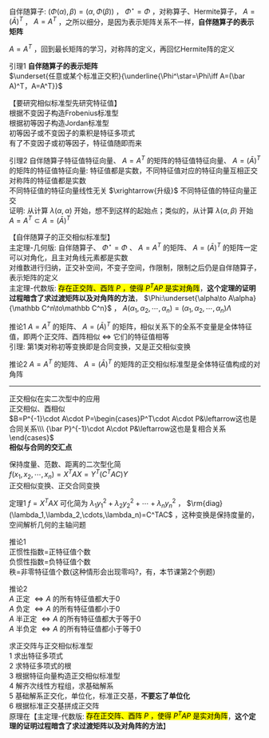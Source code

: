 自伴随算子:  $(\Phi(\alpha),\beta)=(\alpha,\Phi(\beta))$ ， $\Phi^\star=\Phi$ ，对称算子、Hermite算子， $A=(\bar A)^T$ ， $A=A^T$ ，之所以细分，是因为表示矩阵关系不一样，**自伴随算子的表示矩阵**  
  
$A=A^T$ ，回到最长矩阵的学习，对称阵的定义，再回忆Hermite阵的定义  
  
引理1 **自伴随算子的表示矩阵**  
$\underset{任意或某个标准正交积}{\underline{\Phi^\star=\Phi\iff A=(\bar A)^T，A=A^T}}$  
  
【要研究相似标准型先研究特征值】  
根据不变因子构造Frobenius标准型  
根据初等因子构造Jordan标准型  
初等因子或不变因子的乘积是特征多项式  
有了不变因子或初等因子，特征值随即而来  
  
引理2 自伴随算子特征值特征向量、 $A=A^T$ 的矩阵的特征值特征向量、 $A=(\bar A)^T$ 的矩阵的特征值特征向量: 特征值都是实数，不同特征值对应的特征向量互相正交  
对称阵的特征值都是实数  
不同特征值的特征向量线性无关 $\xrightarrow{升级}$ 不同特征值的特征向量正交  
证明: 从计算 $\lambda(\alpha,\alpha)$ 开始，想不到这样的起始点；类似的，从计算 $\lambda(\alpha,\beta)$ 开始  
$A=A^T\subset A=(\bar A)^T$  
  
【自伴随算子的正交相似标准型】  
主定理-几何版: 自伴随算子、 $\Phi^\star=\Phi$ 、 $A=A^T$ 的矩阵、 $A=(\bar A)^T$ 的矩阵一定可以对角化，且主对角线元素都是实数  
对维数进行归纳，正交补空间，不变子空间，作限制，限制之后仍是自伴随算子，表示矩阵的定义  
主定理-代数版: <mark>存在正交阵、酉阵 $P$ ，使得 $P^TAP$ 是实对角阵</mark>，**这个定理的证明过程暗含了求过渡矩阵以及对角阵的方法**， $\Phi:\underset{\alpha\to A\alpha}{\mathbb C^n\to\mathbb C^n}$ ， $A(\alpha_1,\alpha_2,\cdots,\alpha_n)=(\alpha_1,\alpha_2,\cdots,\alpha_n)\Lambda$  
  
推论1  $A=A^T$ 的矩阵、 $A=(\bar A)^T$ 的矩阵，相似关系下的全系不变量是全体特征值，即两个正交阵、酉阵相似 $\iff$ 它们的特征值相等  
引理: 第1类对称初等变换即是合同变换，又是正交相似变换  
  
推论2  $A=A^T$ 的矩阵、 $A=(\bar A)^T$ 的矩阵的正交相似标准型是全体特征值构成的对角阵  
  
---  
  
正交相似在实二次型中的应用  
正交相似、酉相似  
$B=P^{-1}\cdot A\cdot P=\begin{cases}P^T\cdot A\cdot P&\leftarrow这也是合同关系\\\ {\bar P}^{-1}\cdot A\cdot P&\leftarrow这也是复相合关系\end{cases}$  
**相似与合同的交汇点**  
  
保持度量、范数、距离的二次型化简  
$f(x_1,x_2,\cdots,x_n)=X^TAX=Y^T(C^TAC)Y$  
正交相似变换、正交合同变换  
  
定理1  $f=X^TAX$ 可化简为 $\lambda_1y_1^2+\lambda_2y_2^2+\cdots+\lambda_ny_n^2$ ， $\rm{diag}(\lambda_1,\lambda_2,\cdots,\lambda_n)=C^TAC$ ，这种变换是保持度量的，空间解析几何的主轴问题  
  
推论1  
正惯性指数=正特征值个数  
负惯性指数=负特征值个数  
秩=非零特征值个数(这种情形会出现零吗?，有，本节课第2个例题)  
  
推论2  
$A$ 正定 $\iff A$ 的所有特征值都大于0  
$A$ 负定 $\iff A$ 的所有特征值都小于0  
$A$ 半正定 $\iff A$ 的所有特征值都大于等于0  
$A$ 半负定 $\iff A$ 的所有特征值都小于等于0  
  
求正交阵与正交相似标准型  
1 求出特征多项式  
2 求特征多项式的根  
3 根据特征向量构造正交相似标准型  
4 解齐次线性方程组，求基础解系  
5 基础解系正交化，单位化，标准正交基，**不要忘了单位化**  
6 根据标准正交基拼成正交阵  
原理在【主定理-代数版: <mark>存在正交阵、酉阵 $P$ ，使得 $P^TAP$ 是实对角阵</mark>，**这个定理的证明过程暗含了求过渡矩阵以及对角阵的方法**】  
